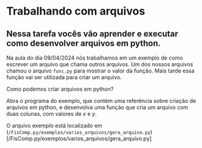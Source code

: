 # Trabalhando com arquivos
## Nessa tarefa vocês vão aprender e executar como desenvolver arquivos em python. 

Na aula do dia 09/04/2024 nós trabalhamos em um exemplo de como escrever um arquivo que chama outros arquivos. Um dos nossos arquivos chamou o arquivo `func.py` para mostrar o valor da função. Mais tarde essa função vai ser utilizada para criar um arquivo. 

Como podemos criar arquivos em python? 

Abra o programa do exemplo, que contém uma referência sobre criação de arquivos em python, e desenvolva uma função que cria um arquivo com duas colunas, com valores de $x$ e $y$. 

O arquivo exemplo está localizado em (`/FisComp.py/exemplos/varios_arquivos/gera_arquivo.py`)[/FisComp.py/exemplos/varios_arquivos/gera_arquivo.py]
